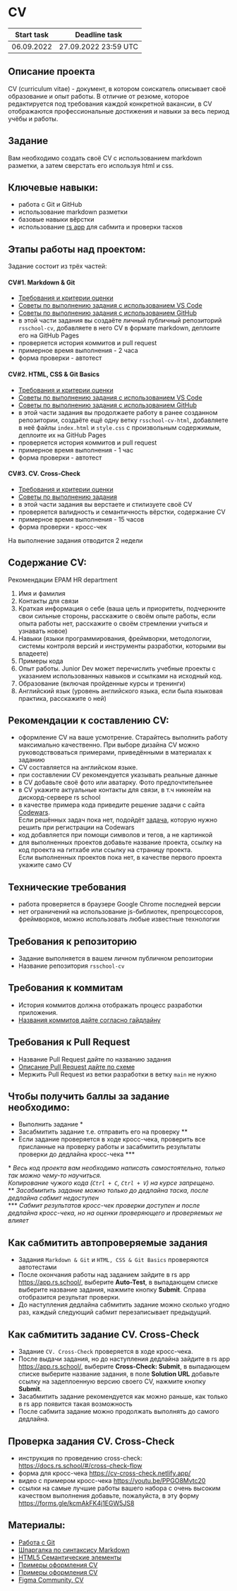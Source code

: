 # CV

| Start task | Deadline task        | 
|------------|----------------------|
| 06.09.2022 | 27.09.2022 23:59 UTC |

## Описание проекта
CV (сurriculum vitae) - документ, в котором соискатель описывает своё образование и опыт работы. В отличие от резюме, которое редактируется под требования каждой конкретной вакансии, в CV отображаются профессиональные достижения и навыки за весь период учёбы и работы.  

## Задание
Вам необходимо создать своё CV с использованием markdown разметки, а затем сверстать его используя html и css.

## Ключевые навыки:
- работа с Git и GitHub
- использование markdown разметки
- базовые навыки вёрстки
- использование [rs app](https://app.rs.school/) для сабмита и проверки тасков

## Этапы работы над проектом:
Задание состоит из трёх частей:
#### CV#1. Markdown & Git 
- [Требования и критерии оценки](git-markdown.md)
- [Советы по выполнению задания с использованием VS Code](cv-hints.md)
- [Советы по выполнению задания с использованием GitHub](cv-github-hints.md)
- в этой части задания вы создаёте личный публичный репозиторий `rsschool-cv`, добавляете в него CV в формате markdown, деплоите его на GitHub Pages
- проверяется история коммитов и pull request
- примерное время выполнения - 2 часа
- форма проверки - автотест
#### CV#2. HTML, CSS & Git Basics 
- [Требования и критерии оценки](html-css-git.md)
- [Советы по выполнению задания с использованием VS Code](cv-hints.md)
- [Советы по выполнению задания с использованием GitHub](cv-github-hints.md)
- в этой части задания вы продолжаете работу в ранее созданном репозитории, создаёте ещё одну ветку `rsschool-cv-html`, добавляете в неё файлы `index.html` и `style.css` с произвольным содержимым, деплоите их на GitHub Pages
- проверяется история коммитов и pull request
- примерное время выполнения - 1 час
- форма проверки - автотест
#### CV#3. CV. Cross-Check 
- [Требования и критерии оценки](cv-stage0.md)
- [Советы по выполнению задания](cv-stage0-hints.md)
- в этой части задания вы верстаете и стилизуете своё CV
- проверяется валидность и семантичность вёрстки, содержание CV
- примерное время выполнения - 15 часов
- форма проверки - кросс-чек

На выполнение задания отводится 2 недели

## Содержание CV:
Рекомендации EPAM HR department 
1. Имя и фамилия
2. Контакты для связи
3. Краткая информация о себе (ваша цель и приоритеты, подчеркните свои сильные стороны, расскажите о своём опыте работы, если опыта работы нет, расскажите о своём стремлении учиться и узнавать новое)
4. Навыки (языки программирования, фреймворки, методологии, системы контроля версий и инструменты разработки, которыми вы владеете)
5. Примеры кода
6. Опыт работы. Junior Dev может перечислить учебные проекты с указанием использованных навыков и ссылками на исходный код. 
7. Образование (включая пройденные курсы и тренинги)
8. Английский язык (уровень английского языка, если была языковая практика, расскажите о ней)

## Рекомендации к составлению CV:
- оформление CV на ваше усмотрение. Старайтесь выполнить работу максимально качественно. При выборе дизайна CV можно руководствоваться примерами, приведёнными в материалах к заданию
- CV составляется на английском языке.
- при составлении CV рекомендуется указывать реальные данные
- в CV добавьте своё фото или аватарку. Фото предпочтительнее
- в CV укажите актуальные контакты для связи, в т.ч никнейм на дискорд-сервере rs school
- в качестве примера кода приведите решение задачи с сайта [Codewars](https://www.codewars.com/).  
Если решённых задач пока нет, подойдёт [задача](https://www.codewars.com/kata/50654ddff44f800200000004/train/javascript), которую нужно решить при регистрации на Codewars
- код добавляется при помощи символов и тегов, а не картинкой
- для выполненных проектов добавьте название проекта, ссылку на код проекта на гитхабе или ссылку на страницу проекта.  
Если выполненных проектов пока нет, в качестве первого проекта укажите само CV

## Технические требования
- работа проверяется в браузере Google Chrome последней версии
- нет ограничений на использование js-библиотек, препроцессоров, фреймворков, можно использовать любые известные технологии 

## Требования к репозиторию
- Задание выполняется в вашем личном публичном репозитории
- Название репозитория `rsschool-cv`

## Требования к коммитам
- История коммитов должна отображать процесс разработки приложения.
- [Названия коммитов дайте согласно гайдлайну](https://docs.rs.school/#/git-convention)

## Требования к Pull Request
- Название Pull Request дайте по названию задания
- [Описание Pull Request дайте по схеме](https://docs.rs.school/#/pull-request-review-process?id=Требования-к-pull-request-pr)  
- Мержить Pull Request из ветки разработки в ветку `main` не нужно

## Чтобы получить баллы за задание необходимо: 
- Выполнить задание \*
- Засабмитить задание т.е. отправить его на проверку \**  
- Если задание проверяется в ходе кросс-чека, проверить все присланные на проверку работы и засабмитить результаты проверки до дедлайна кросс-чека \***  

\* *Весь код проекта вам необходимо написать самостоятельно, только так можно чему-то научиться.  
Копирование чужого кода (`Ctrl + C`, `Ctrl + V`) на курсе запрещено.*  
\** *Засабмитить задание можно только до дедлайна таска, после дедлайна сабмит недоступен*  
\*** *Сабмит результатов кросс-чек проверки доступен и после дедлайна кросс-чека, но на оценки проверяющего  и проверяемых не влияет*  


## Как сабмитить автопроверяемые задания
- Задания `Markdown & Git` и `HTML, CSS & Git Basics` проверяются автотестами  
- После окончания работы над заданием зайдите в rs app https://app.rs.school/, выберите **Auto-Test**, в выпадающем списке выберите название задания, нажмите кнопку **Submit**. Справа отобразится результат проверки.  
- До наступления дедлайна сабмитить задание можно сколько угодно раз, каждый следующий сабмит перезаписывает предыдущий.

## Как сабмитить задание CV. Cross-Check
- Задание `CV. Cross-Check` проверяется в ходе кросс-чека.  
- После выдачи задания, но до наступления дедлайна зайдите в rs app https://app.rs.school/, выберите **Cross-Check: Submit**, в выпадающем списке выберите название задания, в поле **Solution URL** добавьте ссылку на задеплоенную версию своего CV, нажмите кнопку **Submit**.  
- Засабмитить задание рекомендуется как можно раньше, как только в rs app появится такая возможность
- После сабмита задание можно продолжать выполнять до самого дедлайна.

## Проверка задания CV. Cross-Check
- инструкция по проведению cross-check: https://docs.rs.school/#/cross-check-flow
- форма для кросс-чека https://cv-cross-check.netlify.app/
- видео с примером кросс-чека https://youtu.be/PPGO8Mvtc20
- ссылки на самые лучшие работы вашего набора с очень высоким качеством выполнения добавьте, пожалуйста, в эту форму https://forms.gle/kcmAkFK4j1EGW5JS8

## Материалы:
- [Работа с Git](git.md)
- [Шпаргалка по синтаксису Markdown](https://ydmitry.ru/blog/rukovodstvo-po-markdown-dlya-uproshcheniya-veb-razrabotki/)
- [HTML5 Семантические элементы](https://html5css.ru/html/html5_semantic_elements.php)
- [Примеры оформления CV](https://www.freepik.com/free-photos-vectors/cv-template)
- [Примеры оформления CV](https://www.canva.com/resumes/templates/)
- [Figma Community. CV](https://www.figma.com/community/search?model_type=hub_files&q=cv)
